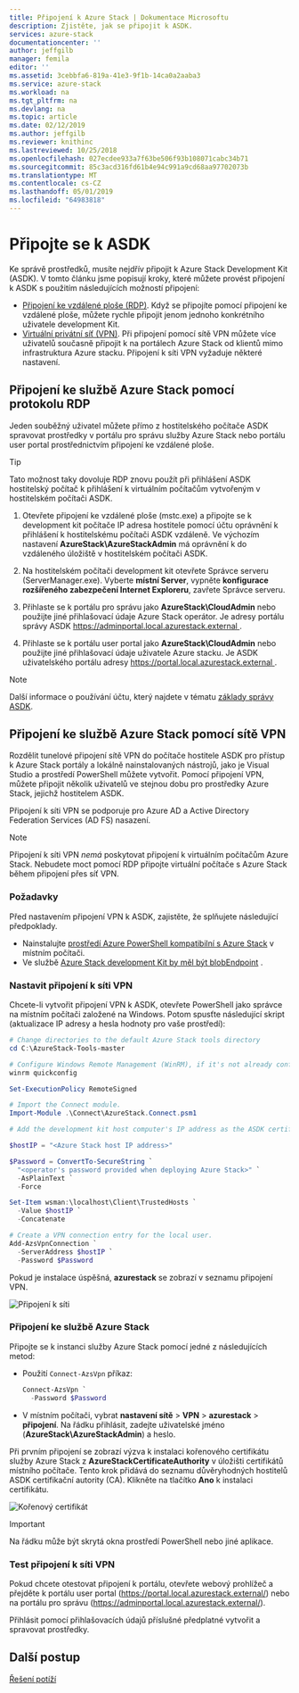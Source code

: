 ```yaml
---
title: Připojení k Azure Stack | Dokumentace Microsoftu
description: Zjistěte, jak se připojit k ASDK.
services: azure-stack
documentationcenter: ''
author: jeffgilb
manager: femila
editor: ''
ms.assetid: 3cebbfa6-819a-41e3-9f1b-14ca0a2aaba3
ms.service: azure-stack
ms.workload: na
ms.tgt_pltfrm: na
ms.devlang: na
ms.topic: article
ms.date: 02/12/2019
ms.author: jeffgilb
ms.reviewer: knithinc
ms.lastreviewed: 10/25/2018
ms.openlocfilehash: 027ecdee933a7f63be506f93b108071cabc34b71
ms.sourcegitcommit: 85c3acd316fd61b4e94c991a9cd68aa97702073b
ms.translationtype: MT
ms.contentlocale: cs-CZ
ms.lasthandoff: 05/01/2019
ms.locfileid: "64983818"
---
```

# <a name="connect-to-the-asdk"></a>Připojte se k ASDK

Ke správě prostředků, musíte nejdřív připojit k Azure Stack Development Kit (ASDK). V tomto článku jsme popisují kroky, které můžete provést připojení k ASDK s použitím následujících možností připojení:

* [Připojení ke vzdálené ploše (RDP)](#connect-with-rdp). Když se připojíte pomocí připojení ke vzdálené ploše, můžete rychle připojit jenom jednoho konkrétního uživatele development Kit.
* [Virtuální privátní síť (VPN)](#connect-with-vpn). Při připojení pomocí sítě VPN můžete více uživatelů současně připojit k na portálech Azure Stack od klientů mimo infrastruktura Azure stacku. Připojení k síti VPN vyžaduje některé nastavení.

<a name="connect-with-rdp"></a>
## <a name="connect-to-azure-stack-using-rdp"></a>Připojení ke službě Azure Stack pomocí protokolu RDP

Jeden souběžný uživatel můžete přímo z hostitelského počítače ASDK spravovat prostředky v portálu pro správu služby Azure Stack nebo portálu user portal prostřednictvím připojení ke vzdálené ploše. 

> [!TIP]
> Tato možnost taky dovoluje RDP znovu použít při přihlášení ASDK hostitelský počítač k přihlášení k virtuálním počítačům vytvořeným v hostitelském počítači ASDK. 

1. Otevřete připojení ke vzdálené ploše (mstc.exe) a připojte se k development kit počítače IP adresa hostitele pomocí účtu oprávnění k přihlášení k hostitelskému počítači ASDK vzdáleně. Ve výchozím nastavení **AzureStack\AzureStackAdmin** má oprávnění k do vzdáleného úložiště v hostitelském počítači ASDK.  

2. Na hostitelském počítači development kit otevřete Správce serveru (ServerManager.exe). Vyberte **místní Server**, vypněte **konfigurace rozšířeného zabezpečení Internet Exploreru**, zavřete Správce serveru.

3. Přihlaste se k portálu pro správu jako **AzureStack\CloudAdmin** nebo použijte jiné přihlašovací údaje Azure Stack operátor. Je adresy portálu správy ASDK [ https://adminportal.local.azurestack.external ](https://adminportal.local.azurestack.external).

4. Přihlaste se k portálu user portal jako **AzureStack\CloudAdmin** nebo použijte jiné přihlašovací údaje uživatele Azure stacku. Je ASDK uživatelského portálu adresy [ https://portal.local.azurestack.external ](https://portal.local.azurestack.external).

> [!NOTE]
> Další informace o používání účtu, který najdete v tématu [základy správy ASDK](asdk-admin-basics.md#what-account-should-i-use).

<a name="connect-with-vpn"></a>
## <a name="connect-to-azure-stack-using-vpn"></a>Připojení ke službě Azure Stack pomocí sítě VPN

Rozdělit tunelové připojení sítě VPN do počítače hostitele ASDK pro přístup k Azure Stack portály a lokálně nainstalovaných nástrojů, jako je Visual Studio a prostředí PowerShell můžete vytvořit. Pomocí připojení VPN, můžete připojit několik uživatelů ve stejnou dobu pro prostředky Azure Stack, jejichž hostitelem ASDK.

Připojení k síti VPN se podporuje pro Azure AD a Active Directory Federation Services (AD FS) nasazení.

> [!NOTE]
> Připojení k síti VPN *nemá* poskytovat připojení k virtuálním počítačům Azure Stack. Nebudete moct pomocí RDP připojte virtuální počítače s Azure Stack během připojení přes síť VPN.

### <a name="prerequisites"></a>Požadavky
Před nastavením připojení VPN k ASDK, zajistěte, že splňujete následující předpoklady.

- Nainstalujte [prostředí Azure PowerShell kompatibilní s Azure Stack](asdk-post-deploy.md#install-azure-stack-powershell) v místním počítači.  
- Ve službě [Azure Stack development Kit by měl být blobEndpoint](asdk-post-deploy.md#download-the-azure-stack-tools) .

### <a name="set-up-vpn-connectivity"></a>Nastavit připojení k síti VPN

Chcete-li vytvořit připojení VPN k ASDK, otevřete PowerShell jako správce na místním počítači založené na Windows. Potom spusťte následující skript (aktualizace IP adresy a hesla hodnoty pro vaše prostředí):

```powershell
# Change directories to the default Azure Stack tools directory
cd C:\AzureStack-Tools-master

# Configure Windows Remote Management (WinRM), if it's not already configured.
winrm quickconfig  

Set-ExecutionPolicy RemoteSigned

# Import the Connect module.
Import-Module .\Connect\AzureStack.Connect.psm1

# Add the development kit host computer's IP address as the ASDK certificate authority (CA) to the list of trusted hosts. Make sure you update the IP address and password values for your environment.

$hostIP = "<Azure Stack host IP address>"

$Password = ConvertTo-SecureString `
  "<operator's password provided when deploying Azure Stack>" `
  -AsPlainText `
  -Force

Set-Item wsman:\localhost\Client\TrustedHosts `
  -Value $hostIP `
  -Concatenate

# Create a VPN connection entry for the local user.
Add-AzsVpnConnection `
  -ServerAddress $hostIP `
  -Password $Password

```

Pokud je instalace úspěšná, **azurestack** se zobrazí v seznamu připojení VPN.

![Připojení k síti](media/asdk-connect/vpn.png)  

### <a name="connect-to-azure-stack"></a>Připojení ke službě Azure Stack

  Připojte se k instanci služby Azure Stack pomocí jedné z následujících metod:  

  * Použití `Connect-AzsVpn` příkaz:
      
    ```powershell
    Connect-AzsVpn `
      -Password $Password
    ```

  * V místním počítači, vybrat **nastavení sítě** > **VPN** > **azurestack** > **připojení**. Na řádku přihlásit, zadejte uživatelské jméno (**AzureStack\AzureStackAdmin**) a heslo.

Při prvním připojení se zobrazí výzva k instalaci kořenového certifikátu služby Azure Stack z **AzureStackCertificateAuthority** v úložišti certifikátů místního počítače. Tento krok přidává do seznamu důvěryhodných hostitelů ASDK certifikační autority (CA). Klikněte na tlačítko **Ano** k instalaci certifikátu.

![Kořenový certifikát](media/asdk-connect/cert.png)  
  
  > [!IMPORTANT]
  > Na řádku může být skrytá okna prostředí PowerShell nebo jiné aplikace.

### <a name="test-vpn-connectivity"></a>Test připojení k síti VPN

Pokud chcete otestovat připojení k portálu, otevřete webový prohlížeč a přejděte k portálu user portal (https://portal.local.azurestack.external/) nebo na portálu pro správu (https://adminportal.local.azurestack.external/). 

Přihlásit pomocí přihlašovacích údajů příslušné předplatné vytvořit a spravovat prostředky.  

## <a name="next-steps"></a>Další postup

[Řešení potíží](asdk-troubleshooting.md)
